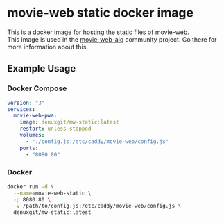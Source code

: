 # movie-web static docker image

This is a docker image for hosting the static files of movie-web.<br>
This image is used in the [movie-web-aio](https://github.com/DenuxPlays/movie-web-aio) community project.
Go there for more information about this.

## Example Usage

### Docker Compose

```yaml
version: "3"
services:
  movie-web-pwa:
    image: denuxgit/mw-static:latest
    restart: unless-stopped
    volumes:
      - "./config.js:/etc/caddy/movie-web/config.js"
    ports:
      - "8080:80"
```

### Docker

```bash
docker run -d \
  --name=movie-web-static \
  -p 8080:80 \
  -v /path/to/config.js:/etc/caddy/movie-web/config.js \
  denuxgit/mw-static:latest
```
